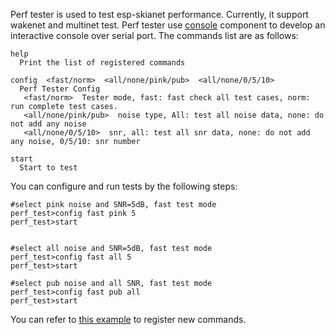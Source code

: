 Perf tester is used to test esp-skianet performance. Currently, it support wakenet and multinet test.
Perf tester use [console](https://docs.espressif.com/projects/esp-idf/en/latest/esp32/api-reference/system/console.html) component to develop an interactive console over serial port. The commands list are as follows:
```
help 
  Print the list of registered commands

config  <fast/norm>  <all/none/pink/pub>  <all/none/0/5/10>
  Perf Tester Config
   <fast/norm>  Tester mode, fast: fast check all test cases, norm: run complete test cases.
   <all/none/pink/pub>  noise type, All: test all noise data, none: do not add any noise
   <all/none/0/5/10>  snr, all: test all snr data, none: do not add any noise, 0/5/10: snr number

start 
  Start to test
```
You can configure and run tests by the following steps:

```
#select pink noise and SNR=5dB, fast test mode
perf_test>config fast pink 5
perf_test>start


#select all noise and SNR=5dB, fast test mode
perf_test>config fast all 5
perf_test>start

#select pub noise and all SNR, fast test mode
perf_test>config fast pub all
perf_test>start

```

You can refer to [this example](https://github.com/espressif/esp-idf/tree/master/examples/system/console) to register new commands.